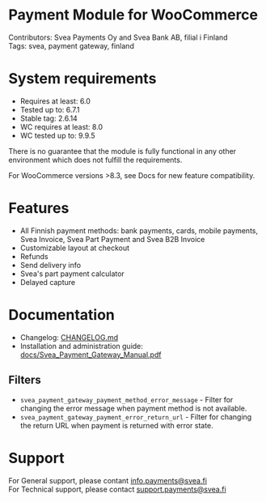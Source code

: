 # Payment Module for WooCommerce

Contributors: Svea Payments Oy and Svea Bank AB, filial i Finland  
Tags: svea, payment gateway, finland  

# System requirements

* Requires at least: 6.0    
* Tested up to: 6.7.1               
* Stable tag: 2.6.14                             
* WC requires at least: 8.0  
* WC tested up to: 9.9.5                        

There is no guarantee that the module is fully functional in any other environment which does not fulfill the requirements.

For WooCommerce versions >8.3, see Docs for new feature compatibility.

# Features

* All Finnish payment methods: bank payments, cards, mobile payments, Svea Invoice, Svea Part Payment and Svea B2B Invoice
* Customizable layout at checkout
* Refunds
* Send delivery info
* Svea's part payment calculator
* Delayed capture
  
# Documentation

* Changelog: [CHANGELOG.md](https://github.com/maksuturva/woocommerce_payment_module/blob/master/CHANGELOG.md)
* Installation and administration guide: [docs/Svea_Payment_Gateway_Manual.pdf](https://github.com/maksuturva/woocommerce_payment_module/blob/master/docs/Svea_Payment_Gateway_Manual.pdf)

## Filters

* `svea_payment_gateway_payment_method_error_message` - Filter for changing the error message when payment method is not available.
* `svea_payment_gateway_payment_error_return_url` - Filter for changing the return URL when payment is returned with error state.

# Support

For General support, please contant info.payments@svea.fi    
For Technical support, please contact support.payments@svea.fi
